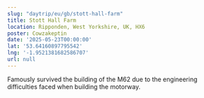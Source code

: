 ```yaml
---
slug: "daytrip/eu/gb/stott-hall-farm"
title: Stott Hall Farm
location: Ripponden, West Yorkshire, UK, HX6
poster: Cowzakeptin
date: '2025-05-23T00:00:00'
lat: '53.64160897795542'
lng: '-1.9521381682586707'
url: null
---
```


Famously survived the building of the M62 due to the engineering difficulties faced when building the motorway.
